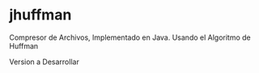 jhuffman
========

Compresor de Archivos, Implementado en Java. Usando el Algoritmo de Huffman

Version a Desarrollar
